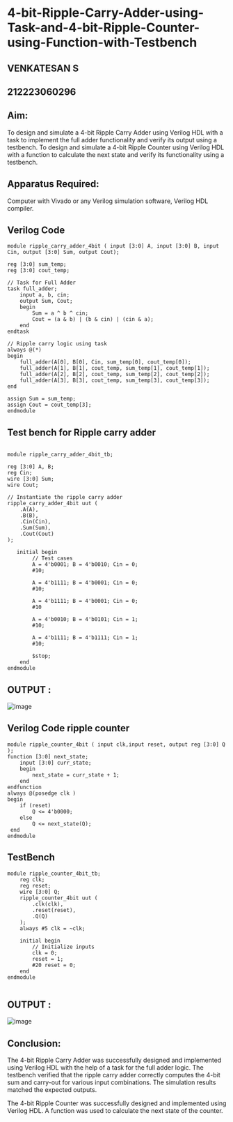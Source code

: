 # 4-bit-Ripple-Carry-Adder-using-Task-and-4-bit-Ripple-Counter-using-Function-with-Testbench
## VENKATESAN S
## 212223060296
## Aim:
To design and simulate a 4-bit Ripple Carry Adder using Verilog HDL with a task to implement the full adder functionality and verify its output using a testbench.
To design and simulate a 4-bit Ripple Counter using Verilog HDL with a function to calculate the next state and verify its functionality using a testbench.

## Apparatus Required:
Computer with Vivado or any Verilog simulation software,
Verilog HDL compiler.

## Verilog Code
~~~
module ripple_carry_adder_4bit ( input [3:0] A, input [3:0] B, input Cin, output [3:0] Sum, output Cout);

reg [3:0] sum_temp;
reg [3:0] cout_temp;

// Task for Full Adder
task full_adder;
    input a, b, cin;
    output Sum, Cout;
    begin
        Sum = a ^ b ^ cin;
        Cout = (a & b) | (b & cin) | (cin & a);
    end
endtask

// Ripple carry logic using task
always @(*)
begin
    full_adder(A[0], B[0], Cin, sum_temp[0], cout_temp[0]);
    full_adder(A[1], B[1], cout_temp, sum_temp[1], cout_temp[1]);
    full_adder(A[2], B[2], cout_temp, sum_temp[2], cout_temp[2]);
    full_adder(A[3], B[3], cout_temp, sum_temp[3], cout_temp[3]);
end

assign Sum = sum_temp;
assign Cout = cout_temp[3];
endmodule
~~~
## Test bench for Ripple carry adder
~~~

module ripple_carry_adder_4bit_tb;

reg [3:0] A, B;
reg Cin;
wire [3:0] Sum;
wire Cout;

// Instantiate the ripple carry adder
ripple_carry_adder_4bit uut (
    .A(A),
    .B(B),
    .Cin(Cin),
    .Sum(Sum),
    .Cout(Cout)
);

   initial begin
        // Test cases
        A = 4'b0001; B = 4'b0010; Cin = 0;
        #10;
          
        A = 4'b1111; B = 4'b0001; Cin = 0;
        #10;
        
        A = 4'b1111; B = 4'b0001; Cin = 0;
        #10
        
        A = 4'b0010; B = 4'b0101; Cin = 1;
        #10;
        
        A = 4'b1111; B = 4'b1111; Cin = 1;
        #10;

        $stop;
    end
endmodule

~~~
## OUTPUT :
![image](https://github.com/user-attachments/assets/f4a935c3-9ddd-4c67-9203-d423da37a60d)


## Verilog Code ripple counter
~~~
module ripple_counter_4bit ( input clk,input reset, output reg [3:0] Q );
function [3:0] next_state;
    input [3:0] curr_state;
    begin
        next_state = curr_state + 1;
    end
endfunction
always @(posedge clk )
begin
    if (reset)
        Q <= 4'b0000;       
    else
        Q <= next_state(Q); 
 end
endmodule
~~~
## TestBench
~~~
module ripple_counter_4bit_tb;
    reg clk;
    reg reset;
    wire [3:0] Q;
    ripple_counter_4bit uut (
        .clk(clk),
        .reset(reset),
        .Q(Q)
    );
    always #5 clk = ~clk;

    initial begin
        // Initialize inputs
        clk = 0;
        reset = 1;
        #20 reset = 0;
    end
endmodule


~~~
## OUTPUT :
![image](https://github.com/user-attachments/assets/30eabeff-720e-4763-8c17-c159184ef17e)

## Conclusion:
The 4-bit Ripple Carry Adder was successfully designed and implemented using Verilog HDL with the help of a task for the full adder logic. The testbench verified that the ripple carry adder correctly computes the 4-bit sum and carry-out for various input combinations. The simulation results matched the expected outputs.

The 4-bit Ripple Counter was successfully designed and implemented using Verilog HDL. A function was used to calculate the next state of the counter.


